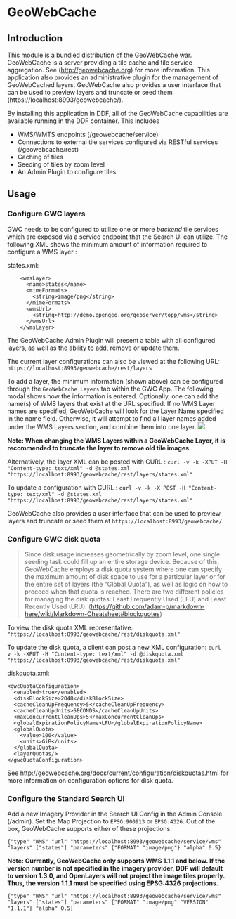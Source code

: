 <!--
/*
 * Copyright (c) Codice Foundation
 *
 * This is free software: you can redistribute it and/or modify it under the terms of the GNU Lesser General Public License as published by the Free Software Foundation, either
 * version 3 of the License, or any later version. 
 *
 * This program is distributed in the hope that it will be useful, but WITHOUT ANY WARRANTY; without even the implied warranty of MERCHANTABILITY or FITNESS FOR A PARTICULAR PURPOSE.
 * See the GNU Lesser General Public License for more details. A copy of the GNU Lesser General Public License is distributed along with this program and can be found at
 * <http://www.gnu.org/licenses/lgpl.html>.
 */
-->

# GeoWebCache 
## Introduction
This module is a bundled distribution of the GeoWebCache war. GeoWebCache is a server providing a tile cache and tile service aggregation.  See (http://geowebcache.org) for more information.  This application also provides an administrative plugin for the management of GeoWebCached layers.  GeoWebCache also provides a user interface that can be used to preview layers and truncate or seed them (https://localhost:8993/geowebcache/).

By installing this application in DDF, all of the GeoWebCache capabilities are available running in the DDF container.  This includes
- WMS/WMTS endpoints (/geowebcache/service)
- Connections to external tile services configured via RESTful services (/geowebcache/rest)
- Caching of tiles
- Seeding of tiles by zoom level
- An Admin Plugin to configure tiles

## Usage

### Configure GWC layers
GWC needs to be configured to utilize one or more *backend* tile services which are exposed via a service endpoint that the Search UI can utilize.  The following XML shows the minimum amount of information required to configure a WMS layer :

states.xml:
```
    <wmsLayer>
      <name>states</name>
      <mimeFormats>
        <string>image/png</string>
      </mimeFormats>
      <wmsUrl>
        <string>http://demo.opengeo.org/geoserver/topp/wms</string>
      </wmsUrl>
    </wmsLayer>
```

The GeoWebCache Admin Plugin will present a table with all configured layers, as well as the ability to add, remove or update them.

The current layer configurations can also be viewed at the following URL:
`https://localhost:8993/geowebcache/rest/layers`

To add a layer, the minimum information (shown above) can be configured through the `GeoWebCache Layers` tab within the GWC App.  The following modal shows how the information is entered.  Optionally, one can add the name(s) of WMS layers that exist at the URL specified. If no WMS Layer names are specified, GeoWebCache will look for the Layer Name specified in the name field.  Otherwise, it will attempt to find all layer names added under the WMS Layers section, and combine them into one layer.
<img src="https://codice.atlassian.net/wiki/download/attachments/1179800/gwcAddLayer"/>

**Note: When changing the WMS Layers within a GeoWebCache Layer, it is recommended to truncate the layer to remove old tile images.**

Alternatively, the layer XML can be posted with CURL :
`curl -v -k -XPUT -H "Content-type: text/xml" -d @states.xml "https://localhost:8993/geowebcache/rest/layers/states.xml"`

To update a configuration with CURL :
`curl -v -k -X POST -H "Content-type: text/xml" -d @states.xml "https://localhost:8993/geowebcache/rest/layers/states.xml"`

GeoWebCache also provides a user interface that can be used to preview layers and truncate or seed them at `https://localhost:8993/geowebcache/`.

### Configure GWC disk quota
> Since disk usage increases geometrically by zoom level, one single seeding task could fill up an entire storage device. Because of this, GeoWebCache employs a disk quota system where one can specify the maximum amount of disk space to use for a particular layer or for the entire set of layers (the “Global Quota”), as well as logic on how to proceed when that quota is reached. There are two different policies for managing the disk quotas: Least Frequently Used (LFU) and Least Recently Used (LRU). 
(https://github.com/adam-p/markdown-here/wiki/Markdown-Cheatsheet#blockquotes)

To view the disk quota XML representative: 
`"https://localhost:8993/geowebcache/rest/diskquota.xml"`

To update the disk quota, a client can post a new XML configuration:
`curl -v -k -XPUT -H "Content-type: text/xml" -d @diskquota.xml "https://localhost:8993/geowebcache/rest/diskquota.xml"`

diskquota.xml:
```
<gwcQuotaConfiguration>
  <enabled>true</enabled>
  <diskBlockSize>2048</diskBlockSize>
  <cacheCleanUpFrequency>5</cacheCleanUpFrequency>
  <cacheCleanUpUnits>SECONDS</cacheCleanUpUnits>
  <maxConcurrentCleanUps>5</maxConcurrentCleanUps>
  <globalExpirationPolicyName>LFU</globalExpirationPolicyName>
  <globalQuota>
    <value>100</value>
    <units>GiB</units>
  </globalQuota>
  <layerQuotas/>
</gwcQuotaConfiguration>
```

See http://geowebcache.org/docs/current/configuration/diskquotas.html for more information on configuration options for disk quota.

### Configure the Standard Search UI
Add a new Imagery Provider in the Search UI Config in the Admin Console (/admin).
Set the Map Projection to `EPSG:900913` or `EPSG:4326`.  Out of the box, GeoWebCache supports either of these projections.

`{"type" "WMS" "url" "https://localhost:8993/geowebcache/service/wms" "layers" ["states"] "parameters" {"FORMAT" "image/png"} "alpha" 0.5}`

**Note: Currently, GeoWebCache only supports WMS 1.1.1 and below.  If the version number is not specified in the imagery provider, DDF will default to version 1.3.0, and OpenLayers will not project the image tiles properly.  Thus, the version 1.1.1 must be specified using EPSG:4326 projections.**

`{"type" "WMS" "url" "https://localhost:8993/geowebcache/service/wms" "layers" ["states"] "parameters" {"FORMAT" "image/png" "VERSION" "1.1.1"} "alpha" 0.5}`

